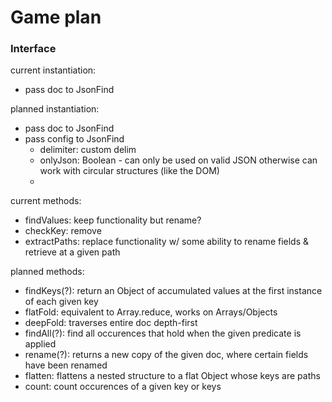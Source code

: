 # Game plan

### Interface

current instantiation:

- pass doc to JsonFind

planned instantiation:

- pass doc to JsonFind
- pass config to JsonFind
  - delimiter: custom delim
  - onlyJson: Boolean - can only be used on valid JSON
    otherwise can work with circular structures (like the DOM)
  -

current methods:

- findValues: keep functionality but rename?
- checkKey: remove
- extractPaths: replace functionality w/ some ability to rename fields & retrieve at
  a given path

planned methods:

- findKeys(?): return an Object of accumulated values at the first instance of
  each given key
- flatFold: equivalent to Array.reduce, works on Arrays/Objects
- deepFold: traverses entire doc depth-first
- findAll(?): find all occurences that hold when the given predicate is applied
- rename(?): returns a new copy of the given doc, where certain fields have been
  renamed
- flatten: flattens a nested structure to a flat Object whose keys are paths
- count: count occurences of a given key or keys
